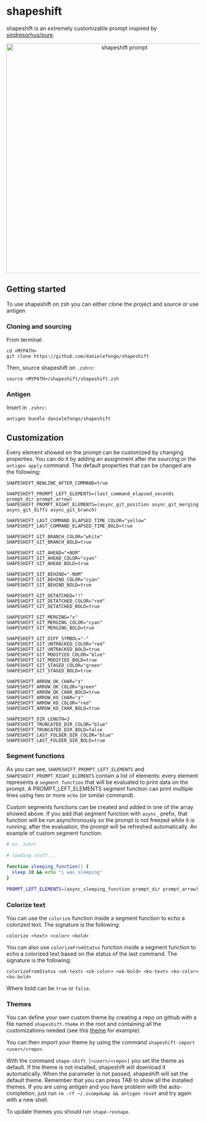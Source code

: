 # shapeshift

shapeshift is an extremely customizable prompt inspired by [sindresorhus/pure](https://github.com/sindresorhus/pure).

<p align="center">
  <a href="https://www.youtube.com/watch?v=HFoeg4JSTPo">
    <img alt="shapeshift prompt" src="https://media.giphy.com/media/eIrzPwzRjpfwES6CKD/source.gif" width="600">
  </a>
</p>

## Getting started

To use shapeshift on zsh you can either clone the project and source or use antigen

### Cloning and sourcing

From terminal:

```
cd <MYPATH>
git clone https://github.com/danielefongo/shapeshift
```

Then, source shapeshift on `.zshrc`:

```
source <MYPATH>/shapeshift/shapeshift.zsh
```

### Antigen

Insert in `.zshrc`:

```
antigen bundle danielefongo/shapeshift
```

## Customization

Every element showed on the prompt can be customized by changing properties. You can do it by adding an assignment after the sourcing or the `antigen apply` command. The default properties that can be changed are the following:

```
SHAPESHIFT_NEWLINE_AFTER_COMMAND=true

SHAPESHIFT_PROMPT_LEFT_ELEMENTS=(last_command_elapsed_seconds prompt_dir prompt_arrow)
SHAPESHIFT_PROMPT_RIGHT_ELEMENTS=(async_git_position async_git_merging async_git_diffs async_git_branch)

SHAPESHIFT_LAST_COMMAND_ELAPSED_TIME_COLOR="yellow"
SHAPESHIFT_LAST_COMMAND_ELAPSED_TIME_BOLD=true

SHAPESHIFT_GIT_BRANCH_COLOR="white"
SHAPESHIFT_GIT_BRANCH_BOLD=true

SHAPESHIFT_GIT_AHEAD="+NUM"
SHAPESHIFT_GIT_AHEAD_COLOR="cyan"
SHAPESHIFT_GIT_AHEAD_BOLD=true

SHAPESHIFT_GIT_BEHIND="-NUM"
SHAPESHIFT_GIT_BEHIND_COLOR="cyan"
SHAPESHIFT_GIT_BEHIND_BOLD=true

SHAPESHIFT_GIT_DETATCHED="!"
SHAPESHIFT_GIT_DETATCHED_COLOR="red"
SHAPESHIFT_GIT_DETATCHED_BOLD=true

SHAPESHIFT_GIT_MERGING="x"
SHAPESHIFT_GIT_MERGING_COLOR="cyan"
SHAPESHIFT_GIT_MERGING_BOLD=true

SHAPESHIFT_GIT_DIFF_SYMBOL="-"
SHAPESHIFT_GIT_UNTRACKED_COLOR="red"
SHAPESHIFT_GIT_UNTRACKED_BOLD=true
SHAPESHIFT_GIT_MODIFIED_COLOR="blue"
SHAPESHIFT_GIT_MODIFIED_BOLD=true
SHAPESHIFT_GIT_STAGED_COLOR="green"
SHAPESHIFT_GIT_STAGED_BOLD=true

SHAPESHIFT_ARROW_OK_CHAR="❯"
SHAPESHIFT_ARROW_OK_COLOR="green"
SHAPESHIFT_ARROW_OK_CHAR_BOLD=true
SHAPESHIFT_ARROW_KO_CHAR="❯"
SHAPESHIFT_ARROW_KO_COLOR="red"
SHAPESHIFT_ARROW_KO_CHAR_BOLD=true

SHAPESHIFT_DIR_LENGTH=3
SHAPESHIFT_TRUNCATED_DIR_COLOR="blue"
SHAPESHIFT_TRUNCATED_DIR_BOLD=false
SHAPESHIFT_LAST_FOLDER_DIR_COLOR="blue"
SHAPESHIFT_LAST_FOLDER_DIR_BOLD=true
```

### Segment functions

As you can see, `SHAPESHIFT_PROMPT_LEFT_ELEMENTS` and `SHAPESHIFT_PROMPT_RIGHT_ELEMENTS` contain a list of elements: every element represents a `segment function` that will be evaluated to print data on the prompt. A PROMPT_LEFT_ELEMENTS segment function can print multiple lines using two or more `echo` (or similar command).

Custom segments functions can be created and added in one of the array showed above. If you add that segment function with `async_` prefix, that function will be run asynchronously so the prompt is not freezed while it is running; after the evaluation, the prompt will be refreshed automatically. An example of custom segment function:

```zsh
# on .zshrc

# loading stuff...

function sleeping_function() {
  sleep 10 && echo "i was sleeping"
}

PROMPT_LEFT_ELEMENTS=(async_sleeping_function prompt_dir prompt_arrow)
```

### Colorize text

You can use the `colorize` function inside a segment function to echo a colorized text. The signature is the following:

```
colorize <text> <color> <bold>
```

You can also use `colorizeFromStatus` function inside a segment function to echo a colorized text based on the status of the last command. The signature is the following:

```
colorizeFromStatus <ok-text> <ok-color> <ok-bold> <ko-text> <ko-color> <ko-bold>
```

Where bold can be `true` or `false`.

### Themes

You can define your own custom theme by creating a repo on github with a file named `shapeshift.theme` in the root and containing all the customizations needed (see this [theme](https://github.com/danielefongo/fish-shapeshift) for example).

You can then import your theme by using the command `shapeshift-import <user>/<repo>`.

With the command `shape-shift [<user>/<repo>]` you set the theme as default. If the theme is not installed, shapeshift will download it automatically. When the parameter is not passed, shapeshift will set the default theme. Remember that you can press TAB to show all the installed themes. If you are using antigen and you have problem with the auto-completion, just run `rm -rf ~/.zcompdump && antigen reset` and try again with a new shell.

To update themes you should run `shape-reshape`.
